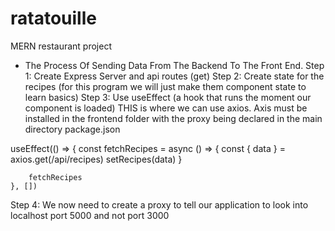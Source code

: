 # ratatouille
MERN restaurant project


- The Process Of Sending Data From The Backend To The Front End.
	Step 1: Create Express Server and api routes (get)
	Step 2:  Create state for the recipes (for this program we will just make them component state to learn basics)
	Step 3: Use useEffect (a hook that runs the moment our component is loaded) THIS is where we can use axios. Axis must be installed in the frontend folder with the proxy being declared in the main directory package.json

 useEffect(() => {
        const fetchRecipes = async () => {
            const { data } = axios.get(/api/recipes)
            setRecipes(data)
        }

        fetchRecipes
    }, [])

Step 4: We now need to create a proxy to tell our application to look into localhost port 5000 and not port 3000
